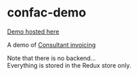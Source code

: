 confac-demo
===========

[Demo hosted here][github-pages-link]

A demo of [Consultant invoicing][confac-front]

Note that there is no backend...  
Everything is stored in the Redux store only.


[github-pages-link]: https://be-pongit.github.io/assets/confac-demo/index.html
[confac-front]: https://github.com/be-pongit/confac-front
